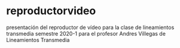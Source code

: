 # reproductorvideo
presentación del reproductor de vídeo para la clase de lineamientos transmedia  semestre 2020-1
para el profesor Andres Villegas de Lineamientos Transmedia
